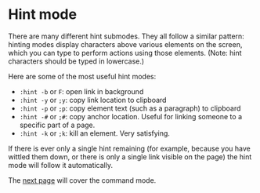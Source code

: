 # Hint mode

There are many different hint submodes. They all follow a similar pattern: hinting modes display characters above various elements on the screen, which you can type to perform actions using those elements. (Note: hint characters should be typed in lowercase.)

Here are some of the most useful hint modes:

- `:hint -b` or `F`: open link in background
- `:hint -y` or `;y`: copy link location to clipboard
- `:hint -p` or `;p`: copy element text (such as a paragraph) to clipboard
- `:hint -#` or `;#`: copy anchor location. Useful for linking someone to a specific part of a page.
- `:hint -k` or `;k`: kill an element. Very satisfying.

If there is ever only a single hint remaining (for example, because you have wittled them down, or there is only a single link visible on the page) the hint mode will follow it automatically.

The [next page](./command_mode.html) will cover the command mode.
